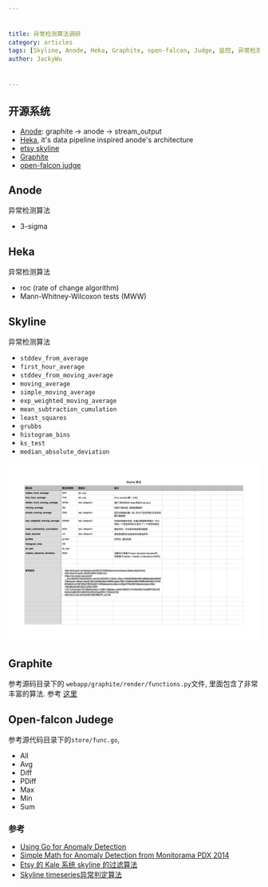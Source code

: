 ```yaml
---


title: 异常检测算法调研
category: articles
tags: [Skyline, Anode, Heka, Graphite, open-falcon, Judge, 监控, 异常检测, 算法]
author: JackyWu


---
```


## 开源系统

- [Anode](https://github.com/mattrco/anode): graphite -> anode -> stream_output
- [Heka](http://hekad.readthedocs.org/en/v0.10.0b1/getting_started.html), it's data pipeline inspired anode's architecture
- [etsy skyline](https://github.com/etsy/skyline)
- [Graphite](https://github.com/graphite-project/graphite-web)
- [open-falcon judge](https://github.com/open-falcon/judge)

## Anode

异常检测算法

- 3-sigma

## Heka

异常检测算法

- roc (rate of change algorithm)
- Mann-Whitney-Wilcoxon tests (MWW)

## Skyline

异常检测算法

* `stddev_from_average`
* `first_hour_average`
* `stddev_from_moving_average`
* `moving_average`
* `simple_moving_average`
* `exp_weighted_moving_average`
* `mean_subtraction_cumulation`
* `least_squares`
* `grubbs`
* `histogram_bins`
* `ks_test`
* `median_absolute_deviation`

![](/assets/images/skyline/skyline_anomaly_detect.jpg)

## Graphite

参考源码目录下的 `webapp/graphite/render/functions.py`文件, 里面包含了非常丰富的算法. 参考 [这里](http://graphite.readthedocs.org/en/latest/functions.html)

## Open-falcon Judege

参考源代码目录下的`store/func.go`, 

- All
- Avg
- Diff
- PDiff
- Max
- Min
- Sum

### 参考

- [Using Go for Anomaly Detection](http://blog.gopheracademy.com/birthday-bash-2014/using-go-for-anomaly-detection/)
- [Simple Math for Anomaly Detection from Monitorama PDX 2014](https://vimeo.com/95069158)
- [Etsy 的 Kale 系统 skyline 的过滤算法](http://www.linuxde.net/2013/06/14556.html)
- [Skyline timeseries异常判定算法](https://jiroujuan.wordpress.com/)
